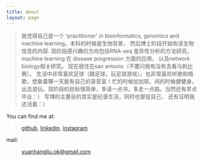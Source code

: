 ```yaml
---
title: about
layout: page
---
```



> 我觉得自己是一个 'practitioner' in bioinformatics, genomics and machine learning。本科的时候是生物背景， 然后博士阶段开始攻读生物信息的内容. 现阶段感兴趣的方向包括RNA-seq 差异性分析的方法研究，machine learning 在 disease progression 方面的应用， 以及network biology相关研究。                     现在居住在san antonio（不要问我有没有去看马刺比赛）。 生活中非常喜欢足球（踢足球，玩足球游戏）。也非常喜欢听歌和唱歌，想象着哪一天能有自己的录音室！忙的时候加加班，闲的时候健健身，出去游玩。现阶段的目标很简单，多读一点书，多走一点路。当然还有早点毕业：）
写博的主要目的其实是纪录生活，同时也督促自己， 还有证明我还活着：） 

You can find me at:

> [github](https://github.com/liuy12), [linkedin](https://www.linkedin.com/profile/view?id=284101161&trk=nav_responsive_tab_profile), [instagram](https://instagram.com/beckhamok/)

mail:

> yuanhangliu.ok@gmail.com
